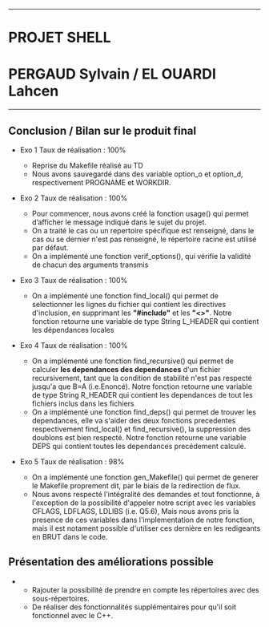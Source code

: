 -------------------------------------------------
# 					PROJET SHELL
# 		PERGAUD Sylvain / EL OUARDI Lahcen 
-------------------------------------------------

##	Conclusion / Bilan sur le produit final

* Exo 1 Taux de réalisation : 100%
    * Reprise du Makefile réalisé au TD 
    * Nous avons sauvegardé dans des variable option_o et option_d, respectivement PROGNAME et WORKDIR.

* Exo 2 Taux de réalisation : 100%
    * Pour commencer, nous avons créé la fonction usage() qui permet d’afficher le message indiqué dans le sujet du projet.
    * On a traité le cas ou un repertoire spécifique est renseigné, dans le cas ou se dernier n'est pas renseigné, le répertoire racine est utilisé par défaut.
    * On a implémenté une fonction verif_options(), qui vérifie la validité de chacun des arguments transmis
    
* Exo 3 Taux de réalisation : 100%
    * On a implémenté une fonction find_local() qui permet de selectionner les lignes du fichier qui contient les directives d'inclusion, en supprimant les **"#include"** et les **"<>"**. Notre fonction retourne une variable de type String L_HEADER qui contient les dépendances locales

* Exo 4 Taux de réalisation : 100%
    * On a implémenté une fonction find_recursive() qui permet de calculer **les dependances des dependances** d'un fichier recursivement, tant que la condition de stabilité n'est pas respecté jusqu'a que B=A (i.e.Enoncé). Notre fonction retourne une variable de type String R_HEADER qui contient les dependances de tout les fichiers inclus dans les fichiers
    * On a implémenté une fonction find_deps() qui permet de trouver les dependances, elle va s'aider des deux fonctions precedentes respectivement find_local() et find_recursive(), la suppression des doublons est bien respecté. Notre fonction retourne une variable DEPS qui contient toutes les dependances precédement calculé.
* Exo 5 Taux de réalisation : 98%
    * On a implémenté une fonction gen_Makefile() qui permet de generer le Makefile proprement dit, par le biais de la redirection de flux.
    * Nous avons respecté l'intégralité des demandes et tout fonctionne, à l'exception de la possibilité d'appeler notre script avec les variables CFLAGS, LDFLAGS, LDLIBS (i.e. Q5.6), Mais nous avons pris la presence de ces variables dans l'implementation de notre fonction, mais il est notament possible d'utiliser ces dernière en les redigeants en BRUT dans le code.


##	Présentation des améliorations possible
* 
    * Rajouter la possibilité de prendre en compte les répertoires avec des sous-répertoires.
    * De réaliser des fonctionnalités supplémentaires pour qu'il soit fonctionnel avec le C++.




